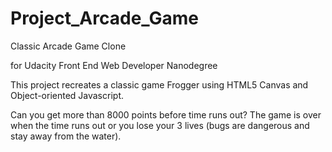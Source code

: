 # Project_Arcade_Game
Classic Arcade Game Clone

for Udacity Front End Web Developer Nanodegree

This project recreates a classic game Frogger using HTML5 Canvas and Object-oriented Javascript.

Can you get more than 8000 points before time runs out?
The game is over when the time runs out or you lose your 3 lives (bugs are dangerous and stay away from the water).
